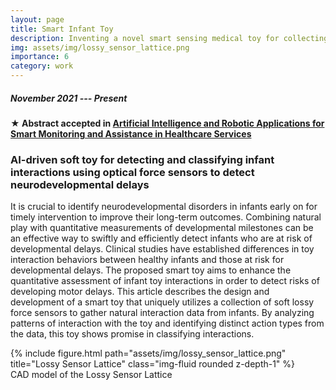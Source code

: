 ```yaml
---
layout: page
title: Smart Infant Toy
description: Inventing a novel smart sensing medical toy for collecting and classifying infant interactions.
img: assets/img/lossy_sensor_lattice.png
importance: 6
category: work
---
```


##### November 2021 --- Present

<p>
&#x2605;<strong> Abstract accepted in <a href="https://www.frontiersin.org/research-topics/52373/artificial-intelligence-and-robotic-applications-for-smart-monitoring-and-assistance-in-healthcare-services">Artificial Intelligence and Robotic Applications for Smart Monitoring and Assistance in Healthcare Services</a></strong>
</p>


### AI-driven soft toy for detecting and classifying infant interactions using optical force sensors to detect neurodevelopmental delays

It is crucial to identify neurodevelopmental disorders in infants early on for timely intervention to improve their long-term outcomes. Combining natural play with quantitative measurements of developmental milestones can be an effective way to swiftly and efficiently detect infants who are at risk of developmental delays.  Clinical studies have established differences in toy interaction behaviors between healthy infants and those at risk for developmental delays. The proposed smart toy aims to enhance the quantitative assessment of infant toy interactions in order to detect risks of developing motor delays. This article describes the design and development of a smart toy that uniquely utilizes a collection of soft lossy force sensors to gather natural interaction data from infants. By analyzing patterns of interaction with the toy and identifying distinct action types from the data, this toy shows promise in classifying interactions.


<div class="row">
    <div class="col-sm mt-3 mt-md-0">
        {% include figure.html path="assets/img/lossy_sensor_lattice.png" title="Lossy Sensor Lattice" class="img-fluid rounded z-depth-1" %}
    </div>
</div>
<div class="caption">
   CAD model of the Lossy Sensor Lattice
</div>

